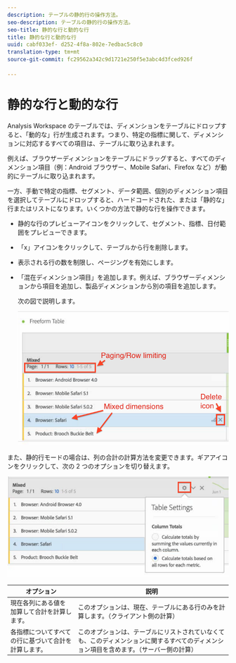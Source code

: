 ```yaml
---
description: テーブルの静的行の操作方法。
seo-description: テーブルの静的行の操作方法。
seo-title: 静的な行と動的な行
title: 静的な行と動的な行
uuid: cabf033ef- d252-4f8a-802e-7edbac5c8c0
translation-type: tm+mt
source-git-commit: fc29562a342c9d1721e250f5e3abc4d3fced926f

---
```



# 静的な行と動的な行

Analysis Workspace のテーブルでは、ディメンションをテーブルにドロップすると、「動的な」行が生成されます。つまり、特定の指標に関して、ディメンションに対応するすべての項目は、テーブルに取り込まれます。

例えば、ブラウザーディメンションをテーブルにドラッグすると、すべてのディメンション項目（例：Android ブラウザー、Mobile Safari、Firefox など）が動的にテーブルに取り込まれます。

一方、手動で特定の指標、セグメント、データ範囲、個別のディメンション項目を選択してテーブルにドロップすると、ハードコードされた、または「静的な」行またはリストになります。いくつかの方法で静的な行を操作できます。

* 静的な行のプレビューアイコンをクリックして、セグメント、指標、日付範囲をプレビューできます。
* 「x」アイコンをクリックして、テーブルから行を削除します。
* 表示される行の数を制限し、ページングを有効にします。
* 「混在ディメンション項目」を追加します。例えば、ブラウザーディメンションから項目を追加し、製品ディメンションから別の項目を追加します。

   次の図で説明します。

   ![](assets/static_rows.png)

また、静的行モードの場合は、列の合計の計算方法を変更できます。ギアアイコンをクリックして、次の 2 つのオプションを切り替えます。

![](assets/column-totals.png)

| オプション | 説明 |
|---|---|
| 現在各列にある値を加算して合計を計算します。 | このオプションは、現在、テーブルにある行のみを計算します。（クライアント側の計算） |
| 各指標についてすべての行に基づいて合計を計算します。 | このオプションは、テーブルにリストされていなくても、このディメンションに関するすべてのディメンション項目を含めます。（サーバー側の計算） |

